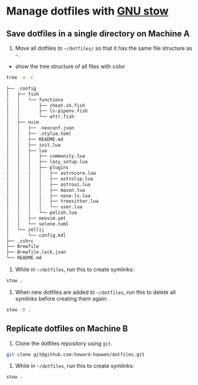 # Manage dotfiles with [GNU stow](https://www.gnu.org/software/stow/)

## Save dotfiles in a single directory on Machine A

1. Move all dotfiles to `~/dotfiles/` so that it has the same file structure as `~`.

- show the tree structure of all files with color
```sh
tree -a -C
```

```txt
├── .config
│   ├── fish
│   │   └── functions
│   │       ├── cheat.sh.fish
│   │       ├── ls-pipenv.fish
│   │       └── wttr.fish
│   ├── nvim
│   │   ├── .neoconf.json
│   │   ├── .stylua.toml
│   │   ├── README.md
│   │   ├── init.lua
│   │   ├── lua
│   │   │   ├── community.lua
│   │   │   ├── lazy_setup.lua
│   │   │   ├── plugins
│   │   │   │   ├── astrocore.lua
│   │   │   │   ├── astrolsp.lua
│   │   │   │   ├── astroui.lua
│   │   │   │   ├── mason.lua
│   │   │   │   ├── none-ls.lua
│   │   │   │   ├── treesitter.lua
│   │   │   │   └── user.lua
│   │   │   └── polish.lua
│   │   ├── neovim.yml
│   │   └── selene.toml
│   └── zellij
│       └── config.kdl
├── .zshrc
├── Brewfile
├── Brewfile.lock.json
└── README.md
```

1. While in `~/dotfiles`, run this to create symlinks:
```sh
stow .
```

1. When new dotfiles are added to `~/dotfiles`, run this to delete all symlinks before creating them again:
```sh
stow -D .
```

## Replicate dotfiles on Machine B

1. Clone the dotfiles repository using `git`.
```sh
git clone git@github.com:howard-haowen/dotfiles.git 
```

1. While in `~/dotfiles`, run this to create symlinks:
```sh
stow .
```
